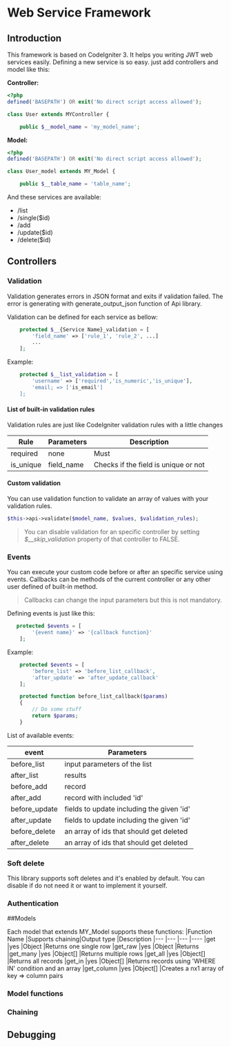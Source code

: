 # Web Service Framework

## Introduction
This framework is based on CodeIgniter 3. It helps you writing JWT web services easily.
Defining a new service is so easy. just add controllers and model like this:

**Controller:**

```PHP
<?php
defined('BASEPATH') OR exit('No direct script access allowed');

class User extends MYController {

    public $__model_name = 'my_model_name';
```
**Model:**

```PHP
<?php
defined('BASEPATH') OR exit('No direct script access allowed');

class User_model extends MY_Model {

    public $__table_name = 'table_name';
```
And these services are available:

- /list
- /single($id)
- /add
- /update($id)
- /delete($id)

## Controllers

### Validation
Validation generates errors in JSON format and exits if validation failed. The error is generating with generate_output_json function of Api library.

Validation can be defined for each service as bellow:
```PHP
    protected $__{Service Name}_validation = [
        'field_name' => ['rule_1', 'rule_2', ...]
        ...
    ];
```

Example:
```PHP
    protected $__list_validation = [
        'username' => ['required','is_numeric','is_unique'],
        'email; => ['is_email']
    ];
```
#### List of built-in validation rules
Validation rules are just like CodeIgniter validation rules with a little changes

|Rule       |Parameters |Description
|---        |---        |---
|required   |none       |Must
|is_unique  |field_name |Checks if the field is unique or not

#### Custom validation
You can use validation function to validate an array of values with your validation rules.
```PHP
$this->api->validate($model_name, $values, $validation_rules);
```

> You can disable validation for an specific controller by setting *$__skip_validation* property of that controller to FALSE.

### Events
You can execute your custom code before or after an specific service using events. Callbacks can be methods of the current controller or any other user defined of built-in method.
> Callbacks can change the input parameters but this is not mandatory.

Defining events is just like this:
```PHP
   protected $events = [
        '{event name}' => '{callback function}'
    ];
```
Example:
```PHP
    protected $events = [
        'before_list' => 'before_list_callback',
        'after_update' => 'after_update_callback'
    ];

    protected function before_list_callback($params)
    {
        // Do some stuff
        return $params;
    }
```

List of available events:

|event          |Parameters
|---            |---
|before_list    |input parameters of the list    
|after_list     |results
|before_add     |record
|after_add      |record with included 'id'
|before_update  |fields to update including the given 'id'
|after_update   |fields to update including the given 'id'
|before_delete  |an array of ids that should get deleted
|after_delete   |an array of ids that should get deleted

### Soft delete
This library supports soft deletes and it's enabled by default. You can disable if do not need it or want to implement it yourself.

### Authentication

##Models

Each model that extends MY_Model supports these functions:
|Function Name  |Supports chaining|Output type  |Description
|---            |---              |---          |----
|get            |yes              |Object       |Returns one single row
|get_raw        |yes              |Object       |Returns
|get_many       |yes              |Object[]     |Returns multiple rows
|get_all        |yes              |Object[]     |Returns all records
|get_in         |yes              |Object[]     |Returns records using 'WHERE IN' condition and an array
|get_column     |yes              |Object[]     |Creates a nx1 array of key => column pairs

### Model functions


### Chaining


## Debugging

